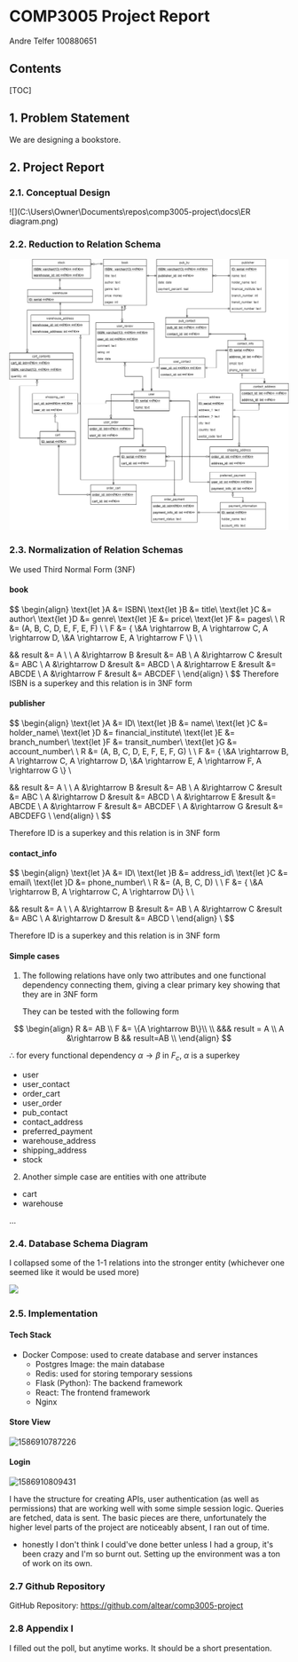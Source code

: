 # COMP3005 Project Report

Andre Telfer
100880651



## Contents

[TOC]

## 1. Problem Statement

We are designing a bookstore. 



## 2. Project Report

### 2.1. Conceptual Design

![](C:\Users\Owner\Documents\repos\comp3005-project\docs\ER diagram.png)



### 2.2. Reduction to Relation Schema

![](relation_schema.png)

### 2.3. Normalization of Relation Schemas

We used Third Normal Form (3NF)

#### book


$$
\begin{align}
\text{let }A &= ISBN\\
\text{let }B &= title\\
\text{let }C &= author\\
\text{let }D &= genre\\
\text{let }E &= price\\
\text{let }F &= pages\\
\\
R &= (A, B, C, D, E, F, E, F) \\
\\
F &= \{ \\&A \rightarrow B, A \rightarrow C, A \rightarrow D, 
\\&A \rightarrow E, A \rightarrow F \\\} \\
\\

&& result &= A \\
\\
A &\rightarrow B &result &= AB \\
A &\rightarrow C &result &= ABC \\
A &\rightarrow D &result &= ABCD \\
A &\rightarrow E &result &= ABCDE \\
A &\rightarrow F &result &= ABCDEF \\
\end{align} \\
$$
Therefore ISBN is a superkey and this relation is in 3NF form

#### publisher

$$
\begin{align}
\text{let }A &= ID\\
\text{let }B &= name\\
\text{let }C &= holder\_name\\
\text{let }D &= financial\_institute\\
\text{let }E &= branch\_number\\
\text{let }F &= transit\_number\\
\text{let }G &= account\_number\\
\\
R &= (A, B, C, D, E, F, E, F, G) \\
\\
F &= \{ \\&A \rightarrow B, A \rightarrow C, A \rightarrow D, 
\\&A \rightarrow E, A \rightarrow F, A \rightarrow G \\\}
\\

&& result &= A \\
\\
A &\rightarrow B &result &= AB \\
A &\rightarrow C &result &= ABC \\
A &\rightarrow D &result &= ABCD \\
A &\rightarrow E &result &= ABCDE \\
A &\rightarrow F &result &= ABCDEF \\
A &\rightarrow G &result &= ABCDEFG \\
\end{align} \\
$$



Therefore ID is a superkey and this relation is in 3NF form

#### contact_info

$$
\begin{align}
\text{let }A &= ID\\
\text{let }B &= address_id\\
\text{let }C &= email\\
\text{let }D &= phone_number\\
\\
R &= (A, B, C, D) \\
\\
F &= \{ \\&A \rightarrow B, A \rightarrow C, A \rightarrow D\\\} \\
\\

&& result &= A \\
\\
A &\rightarrow B &result &= AB \\
A &\rightarrow C &result &= ABC \\
A &\rightarrow D &result &= ABCD \\
\end{align} \\
$$

Therefore ID is a superkey and this relation is in 3NF form

#### Simple cases

1. The following relations have only two attributes and one functional dependency connecting them, giving a clear primary key showing that they are in 3NF form

   They can be tested with the following form

$$
\begin{align}
R &= AB \\
F &= \{A \rightarrow B\}\\
\\
&&& result = A \\
A &\rightarrow B && result=AB \\
\end{align}
$$

$\therefore$ for every functional dependency $\alpha\rightarrow \beta$ in $F_c$, $\alpha$ is a superkey

- user
- user_contact
- order_cart
- user_order
- pub_contact
- contact_address
- preferred_payment
- warehouse_address
- shipping_address
- stock



2. Another simple case are entities with one attribute 

- cart
- warehouse

...

### 2.4. Database Schema Diagram

I collapsed some of the 1-1 relations into the stronger entity (whichever one seemed like it would be used more) 

![](C:\Users\Owner\Documents\repos\comp3005-project\docs\final_relational_schema.png)

### 2.5. Implementation

#### Tech Stack

- Docker Compose: used to create database and server instances
  - Postgres Image: the main database
  - Redis: used for storing temporary sessions
  - Flask (Python): The backend framework
  - React: The frontend framework
  - Nginx

#### Store View

![1586910787226](C:\Users\Owner\AppData\Roaming\Typora\typora-user-images\1586910787226.png)

#### Login

![1586910809431](C:\Users\Owner\AppData\Roaming\Typora\typora-user-images\1586910809431.png)

I have the structure for creating APIs, user authentication (as well as permissions) that are working well with some simple session logic. Queries are fetched, data is sent. The basic pieces are there, unfortunately the higher level parts of the project are noticeably absent, I ran out of time. 

- honestly I don't think I could've done better unless I had a group, it's been crazy and I'm so burnt out. Setting up the environment was a ton of work on its own.


### 2.7 Github Repository
GitHub Repository:
<https://github.com/altear/comp3005-project>


### 2.8 Appendix I
I filled out the poll, but anytime works. It should be a short presentation.


